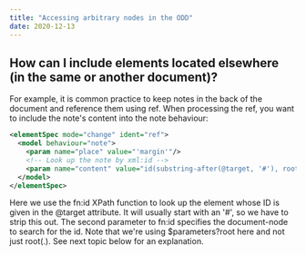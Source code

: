 ```yaml
---
title: "Accessing arbitrary nodes in the ODD"
date: 2020-12-13
---
```


## How can I include elements located elsewhere (in the same or another document)?

For example, it is common practice to keep notes in the back of the document and reference them using ref. When processing the ref, you want to include the note's content into the note behaviour:

```xml
<elementSpec mode="change" ident="ref">
  <model behaviour="note">
    <param name="place" value="'margin'"/>
    <!-- Look up the note by xml:id -->
    <param name="content" value="id(substring-after(@target, '#'), root($parameters?root))/node()"/>
  </model>
</elementSpec>
```

Here we use the fn:id XPath function to look up the element whose ID is given in the @target attribute. It will usually start with an '#', so we have to strip this out. The second parameter to fn:id specifies the document-node to search for the id. Note that we're using $parameters?root here and not just root(.). See next topic below for an explanation.